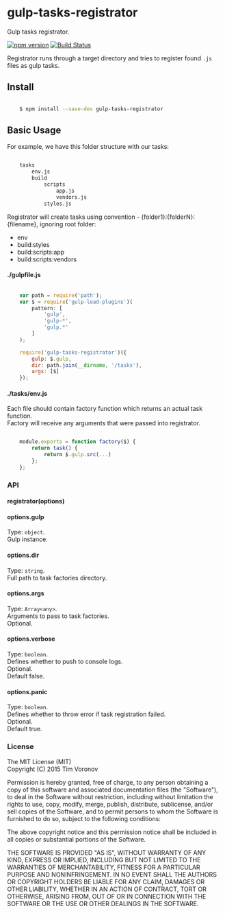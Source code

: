 # gulp-tasks-registrator

Gulp tasks registrator.

[![npm version](https://badge.fury.io/js/gulp-tasks-registrator.svg)](https://www.npmjs.com/package/gulp-tasks-registrator)
[![Build Status](https://secure.travis-ci.org/ziflex/gulp-tasks-registrator.svg?branch=master)](http://travis-ci.org/ziflex/gulp-tasks-registrator)  

Registrator runs through a target directory and tries to register found ```.js``` files as gulp tasks.  


## Install

```sh

    $ npm install --save-dev gulp-tasks-registrator

```

## Basic Usage

For example, we have this folder structure with our tasks:

````sh

    tasks
        env.js
        build
            scripts
                app.js
                vendors.js
            styles.js

````

Registrator will create tasks using convention - {folder1}:{folderN}:{filename}, ignoring root folder:  

* env  
* build:styles  
* build:scripts:app  
* build:scripts:vendors

#### ./gulpfile.js

```javascript

    var path = require('path');
    var $ = require('gulp-load-plugins')(
        pattern: [
            'gulp',
            'gulp-*',
            'gulp.*'
        ]
    );

    require('gulp-tasks-registrator')({
        gulp: $.gulp,
        dir: path.join(__dirname, '/tasks'),
        args: [$]
    });

```

#### ./tasks/env.js
Each file should contain factory function which returns an actual task function.  
Factory will receive any arguments that were passed into registrator.

```javascript

    module.exports = function factory($) {
        return task() {
            return $.gulp.src(...)
        };
    };

````

### API

#### registrator(options)

#### options.gulp
Type: `object`.  
Gulp instance.  

#### options.dir
Type: `string`.  
Full path to task factories directory.   

#### options.args
Type: `Array<any>`.  
Arguments to pass to task factories.  
Optional.  

#### options.verbose
Type: `boolean`.  
Defines whether to push to console logs.  
Optional.  
Default false.  

#### options.panic
Type: `boolean`.  
Defines whether to throw error if task registration failed.  
Optional.  
Default true.

### License

The MIT License (MIT)    
Copyright (C) 2015 Tim Voronov

Permission is hereby granted, free of charge, to any person obtaining a copy
of this software and associated documentation files (the "Software"), to deal
in the Software without restriction, including without limitation the rights
to use, copy, modify, merge, publish, distribute, sublicense, and/or sell
copies of the Software, and to permit persons to whom the Software is
furnished to do so, subject to the following conditions:

The above copyright notice and this permission notice shall be included in
all copies or substantial portions of the Software.

THE SOFTWARE IS PROVIDED "AS IS", WITHOUT WARRANTY OF ANY KIND, EXPRESS OR
IMPLIED, INCLUDING BUT NOT LIMITED TO THE WARRANTIES OF MERCHANTABILITY,
FITNESS FOR A PARTICULAR PURPOSE AND NONINFRINGEMENT. IN NO EVENT SHALL THE
AUTHORS OR COPYRIGHT HOLDERS BE LIABLE FOR ANY CLAIM, DAMAGES OR OTHER
LIABILITY, WHETHER IN AN ACTION OF CONTRACT, TORT OR OTHERWISE, ARISING FROM,
OUT OF OR IN CONNECTION WITH THE SOFTWARE OR THE USE OR OTHER DEALINGS IN
THE SOFTWARE.
